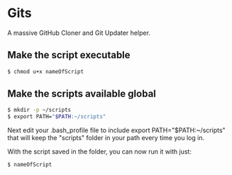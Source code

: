 # Gits
A massive GitHub Cloner and Git Updater helper.

## Make the script executable
```bash
$ chmod u+x nameOfScript
```

## Make the scripts available global
```bash
$ mkdir -p ~/scripts
$ export PATH="$PATH:~/scripts"
```

Next edit your .bash_profile file to include export PATH="$PATH:~/scripts" that will keep the "scripts" folder in your path every time you log in.

With the script saved in the folder, you can now run it with just:
```bash
$ nameOfScript
```
